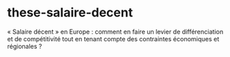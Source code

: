 # these-salaire-decent
« Salaire décent » en Europe : comment en faire un levier de différenciation et de compétitivité tout en tenant compte  des contraintes économiques et régionales ?
